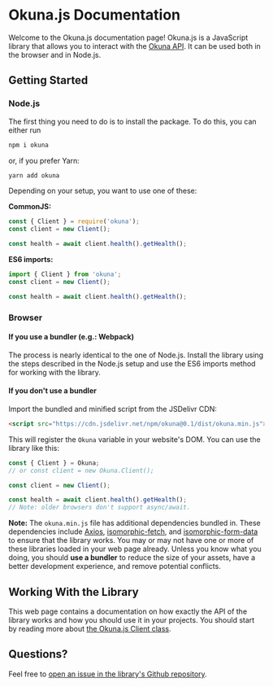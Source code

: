 # Okuna.js Documentation

Welcome to the Okuna.js documentation page! Okuna.js is a JavaScript library that allows you to interact with the [Okuna API](https://okuna.io). It can be used both in the browser and in Node.js.

## Getting Started

### Node.js

The first thing you need to do is to install the package. To do this, you can either run

```sh
npm i okuna
```

or, if you prefer Yarn:

```sh
yarn add okuna
```

Depending on your setup, you want to use one of these:

**CommonJS:**

```js
const { Client } = require('okuna');
const client = new Client();

const health = await client.health().getHealth();
```

**ES6 imports:**

```js
import { Client } from 'okuna';
const client = new Client();

const health = await client.health().getHealth();
```

### Browser

#### If you use a bundler (e.g.: Webpack)

The process is nearly identical to the one of Node.js. Install the library using the steps described in the Node.js setup and use the ES6 imports method for working with the library.

#### If you don't use a bundler

Import the bundled and minified script from the JSDelivr CDN:

```html
<script src="https://cdn.jsdelivr.net/npm/okuna@0.1/dist/okuna.min.js"></script>
```

This will register the `Okuna` variable in your website's DOM. You can use the library like this:

```js
const { Client } = Okuna;
// or const client = new Okuna.Client();

const client = new Client();

const health = await client.health().getHealth();
// Note: older browsers don't support async/await.
```

**Note:** The `okuna.min.js` file has additional dependencies bundled in. These dependencies include [Axios](https://npmjs.com/axios), [isomorphic-fetch](https://npmjs.com/isomorphic-fetch), and [isomorphic-form-data](https://npmjs.com/isomorphic-form-data) to ensure that the library works. You may or may not have one or more of these libraries loaded in your web page already. Unless you know what you doing, you should **use a bundler** to reduce the size of your assets, have a better development experience, and remove potential conflicts.

## Working With the Library

This web page contains a documentation on how exactly the API of the library works and how you should use it in your projects. You should start by reading more about [the Okuna.js Client class](classes/client.html).

## Questions?

Feel free to [open an issue in the library's Github repository](https://github.com/jozsefsallai/okuna.js/issues).
